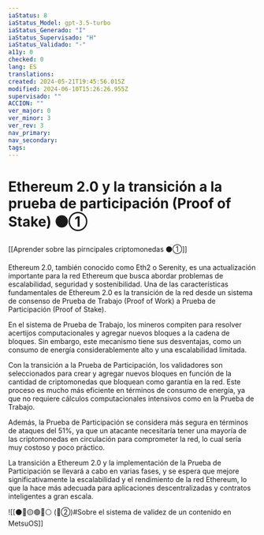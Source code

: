 ```yaml
---
iaStatus: 8
iaStatus_Model: gpt-3.5-turbo
iaStatus_Generado: "I"
iaStatus_Supervisado: "H"
iaStatus_Validado: "-"
a11y: 0
checked: 0
lang: ES
translations: 
created: 2024-05-21T19:45:56.015Z
modified: 2024-06-10T15:26:26.955Z
supervisado: ""
ACCION: ""
ver_major: 0
ver_minor: 3
ver_rev: 3
nav_primary: 
nav_secondary: 
tags:
---
```

# Ethereum 2.0 y la transición a la prueba de participación (Proof of Stake) ⚫①

[[Aprender sobre las pirncipales criptomonedas ⚫①]]

Ethereum 2.0, también conocido como Eth2 o Serenity, es una actualización importante para la red Ethereum que busca abordar problemas de escalabilidad, seguridad y sostenibilidad. Una de las características fundamentales de Ethereum 2.0 es la transición de la red desde un sistema de consenso de Prueba de Trabajo (Proof of Work) a Prueba de Participación (Proof of Stake).

En el sistema de Prueba de Trabajo, los mineros compiten para resolver acertijos computacionales y agregar nuevos bloques a la cadena de bloques. Sin embargo, este mecanismo tiene sus desventajas, como un consumo de energía considerablemente alto y una escalabilidad limitada.

Con la transición a la Prueba de Participación, los validadores son seleccionados para crear y agregar nuevos bloques en función de la cantidad de criptomonedas que bloquean como garantía en la red. Este proceso es mucho más eficiente en términos de consumo de energía, ya que no requiere cálculos computacionales intensivos como en la Prueba de Trabajo.

Además, la Prueba de Participación se considera más segura en términos de ataques del 51%, ya que un atacante necesitaría tener una mayoría de las criptomonedas en circulación para comprometer la red, lo cual sería muy costoso y poco práctico.

La transición a Ethereum 2.0 y la implementación de la Prueba de Participación se llevará a cabo en varias fases, y se espera que mejore significativamente la escalabilidad y el rendimiento de la red Ethereum, lo que la hace más adecuada para aplicaciones descentralizadas y contratos inteligentes a gran escala.


![[⚫🔴🟡🟢🔵⚪ (🔴②)#Sobre el sistema de validez de un contenido en MetsuOS]]